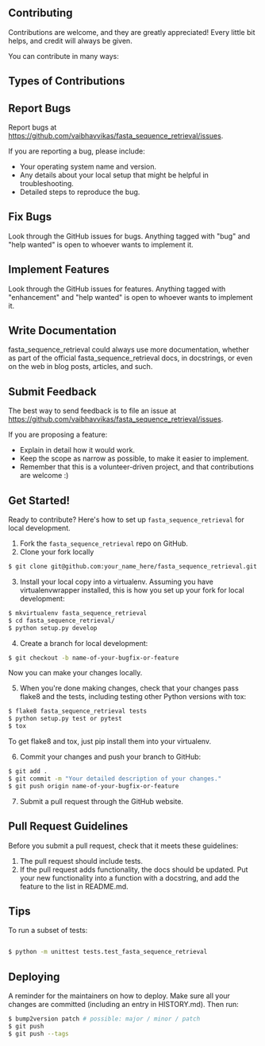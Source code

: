 ## Contributing

Contributions are welcome, and they are greatly appreciated! Every little bit
helps, and credit will always be given.

You can contribute in many ways:

## Types of Contributions

## Report Bugs

Report bugs at https://github.com/vaibhavvikas/fasta_sequence_retrieval/issues.

If you are reporting a bug, please include:

* Your operating system name and version.
* Any details about your local setup that might be helpful in troubleshooting.
* Detailed steps to reproduce the bug.

## Fix Bugs

Look through the GitHub issues for bugs. Anything tagged with "bug" and "help
wanted" is open to whoever wants to implement it.

## Implement Features

Look through the GitHub issues for features. Anything tagged with "enhancement"
and "help wanted" is open to whoever wants to implement it.

## Write Documentation

fasta_sequence_retrieval could always use more documentation, whether as part of the
official fasta_sequence_retrieval docs, in docstrings, or even on the web in blog posts,
articles, and such.

## Submit Feedback

The best way to send feedback is to file an issue at https://github.com/vaibhavvikas/fasta_sequence_retrieval/issues.

If you are proposing a feature:

* Explain in detail how it would work.
* Keep the scope as narrow as possible, to make it easier to implement.
* Remember that this is a volunteer-driven project, and that contributions
  are welcome :)

## Get Started!

Ready to contribute? Here's how to set up `fasta_sequence_retrieval` for local development.

1. Fork the `fasta_sequence_retrieval` repo on GitHub.
2. Clone your fork locally
``` bash
$ git clone git@github.com:your_name_here/fasta_sequence_retrieval.git
```

3. Install your local copy into a virtualenv. Assuming you have virtualenvwrapper installed, this is how you set up your fork for local development:
``` bash
$ mkvirtualenv fasta_sequence_retrieval
$ cd fasta_sequence_retrieval/
$ python setup.py develop
```

4. Create a branch for local development:
``` bash
$ git checkout -b name-of-your-bugfix-or-feature
```
   Now you can make your changes locally.

5. When you're done making changes, check that your changes pass flake8 and the
   tests, including testing other Python versions with tox:
``` bash
$ flake8 fasta_sequence_retrieval tests
$ python setup.py test or pytest
$ tox
```
   To get flake8 and tox, just pip install them into your virtualenv.

6. Commit your changes and push your branch to GitHub:
``` bash
$ git add .
$ git commit -m "Your detailed description of your changes."
$ git push origin name-of-your-bugfix-or-feature
```
7. Submit a pull request through the GitHub website.

## Pull Request Guidelines

Before you submit a pull request, check that it meets these guidelines:

1. The pull request should include tests.
2. If the pull request adds functionality, the docs should be updated. Put
   your new functionality into a function with a docstring, and add the
   feature to the list in README.md.

## Tips

To run a subset of tests:
``` bash

$ python -m unittest tests.test_fasta_sequence_retrieval
```

## Deploying

A reminder for the maintainers on how to deploy.
Make sure all your changes are committed (including an entry in HISTORY.md).
Then run:
``` bash
$ bump2version patch # possible: major / minor / patch
$ git push
$ git push --tags
```